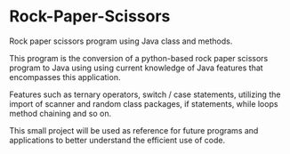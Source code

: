 # Rock-Paper-Scissors
Rock paper scissors program using Java class and methods.

This program is the conversion of a python-based rock paper scissors program
to Java using using current knowledge of Java features that encompasses this application.

Features such as ternary operators, switch / case statements,
utilizing the import of scanner and random class packages, if statements, while loops
method chaining and so on.

This small project will be used as reference for future programs and applications
to better understand the efficient use of code.
